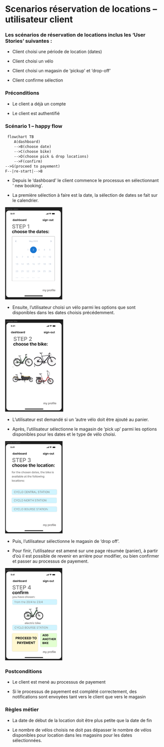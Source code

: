 
# Scenarios réservation de locations – utilisateur client # 

### Les scénarios de réservation de locations inclus les ‘User Stories’ suivantes : ###

- Client choisi une période de location (dates) 

- Client choisi un vélo 

- Client choisi un magasin de ‘pickup’ et ‘drop-off’ 

- Client confirme sélection

### Préconditions ### 

- Le client a déjà un compte 

- Le client est authentifié 

### Scénario 1 – happy flow ###
````mermaid
 flowchart TB
    A(dashboard)
    -->B(choose date)
    -->C(choose bike)
    -->D(choose pick & drop locations)
    -->F(confirm)
-->G(proceed to payement)
F--|re-start|-->B
````

- Depuis le ‘dashboard’ le client commence le processus en sélectionnant ‘ new booking’. 

- La première sélection à faire est la date, la sélection de dates se fait sur le calendrier.
<img src="./images/img-choose-date.png" alt="Alt text" style="height:300px;">

- Ensuite, l’utilisateur choisi un vélo parmi les options que sont disponibles dans les dates choisis précédemment.
<img src="./images/img-choose-bike.png" alt="Alt text" style="height:300px;">

- L’utilisateur est demandé si un ’autre vélo doit être ajouté au panier.  

- Après, l’utilisateur sélectionne le magasin de ‘pick up’ parmi les options disponibles pour les dates et le type de vélo choisi.
<img src="./images/img-choose-location.png" alt="Alt text" style="height:300px;">

- Puis, l’utilisateur sélectionne le magasin de ‘drop off’.
  
- Pour finir, l’utilisateur est amené sur une page résumée (panier), à partir d’où il est possible de revenir en arrière pour modifier, ou bien confirmer et passer au processus de payement.
<img src="./images/img-confirm.png" alt="Alt text" style="height:300px;">  

### Postconditions ### 

- Le client est mené au processus de payement 

- Si le processus de payement est complété correctement, des notifications sont envoyées tant vers le client que vers le magasin 

### Règles métier ### 

- La date de début de la location doit être plus petite que la date de fin 

- Le nombre de vélos choisis ne doit pas dépasser le nombre de vélos disponibles pour location dans les magasins pour les dates sélectionnées.
